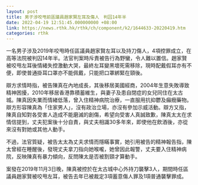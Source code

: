 ```yaml
---
layout: post
title: 男子涉咬甩前區議員趙家賢左耳及傷人　判囚14年半
date: 2022-04-19 12:51:45.000000000 +08:00
link: https://news.rthk.hk/rthk/ch/component/k2/1644633-20220419.htm
categories: rthk
---
```


一名男子涉及2019年咬甩時任區議員趙家賢左耳以及持刀傷人，4項控罪成立，在高等法院被判囚14年半。法官判案時斥責被告行為野蠻，令人難以置信。趙家賢被咬甩左耳後情緒失控激動大哭，最終左耳變黑壞死需移除，現時配戴假耳亦有不便，即使普通掛耳口罩亦不能佩戴，只能把口罩綁緊在頸後。

辯方求情時指，被告陳真在內地成長，其後移居美國經商，2004年生意失敗導致精神困擾，2010年移居香港靠積蓄維生，與妻子及患自閉症的女兒同住在太古城。陳真因失業而情緒低落，曾入住精神病院治療，一直服用抗抑鬱及癲癇藥物。辯方形容陳真為「住家男人」，沒有政治立場，亦沒有參加示威活動。辯方又指，陳真自知對各受害人造成不能磨滅的創傷，希望向受害人真誠致歉，陳真太太在求情信提到，丈夫犯案後十分自責，與丈夫相識30多年來，即使他在飲酒後，亦從來沒有對她或其他人動手。

不過，法官質疑，被告太太為丈夫求情而隱瞞事實，她引用被告的精神報告指，陳太曾經在睡醒後，發現丈夫拿刀指向她喉嚨，她曾因此報警，丈夫要入住精神病院，反映陳真有暴力傾向，反問陳太是否被割頸才算動手。

案發在2019年11月3日晚，陳真被控於在太古城中心外持刀襲擊3人，期間時任區議員趙家賢被咬甩左耳，被告去年已被裁定3項蓄意傷人罪及1項普通襲擊罪成。
